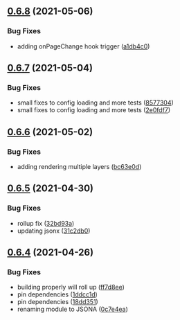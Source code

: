 ## [0.6.8](https://github.com/repetere/jsona/compare/v0.6.7...v0.6.8) (2021-05-06)


### Bug Fixes

* adding onPageChange hook trigger ([a1db4c0](https://github.com/repetere/jsona/commit/a1db4c071f23be2b4b78a7ffb0689be968c34468))

## [0.6.7](https://github.com/repetere/jsona/compare/v0.6.6...v0.6.7) (2021-05-04)


### Bug Fixes

* small fixes to config loading and more tests ([8577304](https://github.com/repetere/jsona/commit/85773047674252485ceed10b0d112efc69212bbd))
* small fixes to config loading and more tests ([2e0fdf7](https://github.com/repetere/jsona/commit/2e0fdf789f0314c8088556694f190fc7e2f05e85))

## [0.6.6](https://github.com/repetere/jsona/compare/v0.6.5...v0.6.6) (2021-05-02)


### Bug Fixes

* adding rendering multiple layers ([bc63e0d](https://github.com/repetere/jsona/commit/bc63e0d613c41713e4fe3863c45de7bdf4c639bc))

## [0.6.5](https://github.com/repetere/jsona/compare/v0.6.4...v0.6.5) (2021-04-30)


### Bug Fixes

* rollup fix ([32bd93a](https://github.com/repetere/jsona/commit/32bd93a768e025652685a6d0aa4a8b00649d7892))
* updating jsonx ([31c2db0](https://github.com/repetere/jsona/commit/31c2db089643616ab24610aa62509e130b6948b2))

## [0.6.4](https://github.com/repetere/jsona/compare/v0.6.3...v0.6.4) (2021-04-26)


### Bug Fixes

* building properly will roll up ([ff7d8ee](https://github.com/repetere/jsona/commit/ff7d8ee8e37ba64cbefe568d46ce453cde5c90e4))
* pin dependencies ([1ddcc1d](https://github.com/repetere/jsona/commit/1ddcc1dc316fa64372cb59de3db5327ab8d5e055))
* pin dependencies ([18dd351](https://github.com/repetere/jsona/commit/18dd351fd82baeea24c255f790dfcd527481a0ee))
* renaming module to JSONA ([0c7e4ea](https://github.com/repetere/jsona/commit/0c7e4eafe2c9b368e89aa59e0fa21a61cf6a9227))
